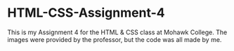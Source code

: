 # HTML-CSS-Assignment-4
This is my Assignment 4 for the HTML &amp; CSS class at Mohawk College. The images were provided by the professor, but the code was all made by me.
